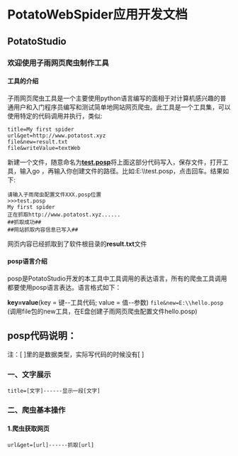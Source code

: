 # PotatoWebSpider应用开发文档

## PotatoStudio

### 欢迎使用子雨网页爬虫制作工具



#### 工具的介绍

子雨网页爬虫工具是一个主要使用python语言编写的面相于对计算机感兴趣的普通用户和入门程序员编写和测试简单地网站网页爬虫。此工具是一个工具集，可以使用特定的代码调用并执行，类似:

```posp
title=My first spider
url&get=http://www.potatost.xyz
file&new=result.txt
file&writeValue=textWeb
```

新建一个文件，随意命名为<u>**test.posp**</u>将上面这部分代码写入，保存文件，打开工具，输入go ，再输入你创建文件的路径。比如:E:\\\test.posp，点击回车。结果如下:

```psop
请输入子雨爬虫配置文件XXX.posp位置
>>>test.posp
My first spider
正在抓取http://www.potatost.xyz......
##抓取成功##
##网站抓取内容信息已写入##
```

网页内容已经抓取到了软件根目录的**result.txt**文件

#### posp语言介绍

posp是PotatoStudio开发的本工具中工具调用的表达语言，所有的爬虫工具调用都要使用posp语言表达。语言格式如下：

**key=value**(key = 键--工具代码; value = 值--参数)
`file&new=E:\\hello.posp` (调用file包的new工具，在E盘创建子雨网页爬虫配置文件hello.posp)



## posp代码说明：

注：[ ]里的是数据类型，实际写代码的时候没有[ ]

### 一、文字展示

```posp
title=[文字]------显示一段[文字]
```

### 二、爬虫基本操作

#### 1.爬虫获取网页

```
url&get=[url]------抓取[url]
```


